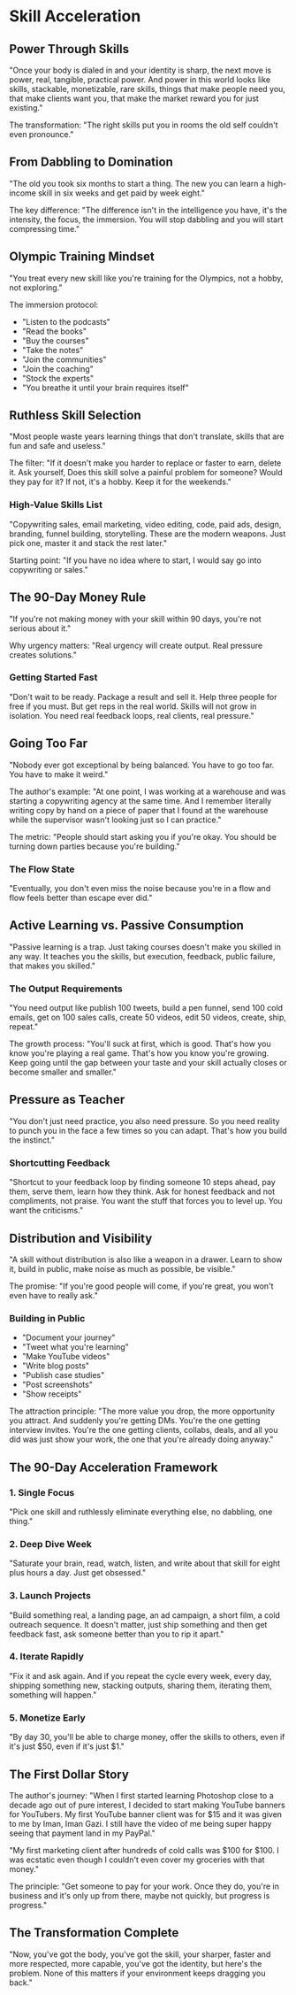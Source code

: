 # Skill Acceleration

## Power Through Skills

"Once your body is dialed in and your identity is sharp, the next move is power, real, tangible, practical power. And power in this world looks like skills, stackable, monetizable, rare skills, things that make people need you, that make clients want you, that make the market reward you for just existing."

The transformation: "The right skills put you in rooms the old self couldn't even pronounce."

## From Dabbling to Domination

"The old you took six months to start a thing. The new you can learn a high-income skill in six weeks and get paid by week eight."

The key difference: "The difference isn't in the intelligence you have, it's the intensity, the focus, the immersion. You will stop dabbling and you will start compressing time."

## Olympic Training Mindset

"You treat every new skill like you're training for the Olympics, not a hobby, not exploring."

The immersion protocol:
- "Listen to the podcasts"
- "Read the books"
- "Buy the courses"
- "Take the notes"
- "Join the communities"
- "Join the coaching"
- "Stock the experts"
- "You breathe it until your brain requires itself"

## Ruthless Skill Selection

"Most people waste years learning things that don't translate, skills that are fun and safe and useless."

The filter: "If it doesn't make you harder to replace or faster to earn, delete it. Ask yourself, Does this skill solve a painful problem for someone? Would they pay for it? If not, it's a hobby. Keep it for the weekends."

### High-Value Skills List
"Copywriting sales, email marketing, video editing, code, paid ads, design, branding, funnel building, storytelling. These are the modern weapons. Just pick one, master it and stack the rest later."

Starting point: "If you have no idea where to start, I would say go into copywriting or sales."

## The 90-Day Money Rule

"If you're not making money with your skill within 90 days, you're not serious about it."

Why urgency matters: "Real urgency will create output. Real pressure creates solutions."

### Getting Started Fast
"Don't wait to be ready. Package a result and sell it. Help three people for free if you must. But get reps in the real world. Skills will not grow in isolation. You need real feedback loops, real clients, real pressure."

## Going Too Far

"Nobody ever got exceptional by being balanced. You have to go too far. You have to make it weird."

The author's example: "At one point, I was working at a warehouse and was starting a copywriting agency at the same time. And I remember literally writing copy by hand on a piece of paper that I found at the warehouse while the supervisor wasn't looking just so I can practice."

The metric: "People should start asking you if you're okay. You should be turning down parties because you're building."

### The Flow State
"Eventually, you don't even miss the noise because you're in a flow and flow feels better than escape ever did."

## Active Learning vs. Passive Consumption

"Passive learning is a trap. Just taking courses doesn't make you skilled in any way. It teaches you the skills, but execution, feedback, public failure, that makes you skilled."

### The Output Requirements
"You need output like publish 100 tweets, build a pen funnel, send 100 cold emails, get on 100 sales calls, create 50 videos, edit 50 videos, create, ship, repeat."

The growth process: "You'll suck at first, which is good. That's how you know you're playing a real game. That's how you know you're growing. Keep going until the gap between your taste and your skill actually closes or become smaller and smaller."

## Pressure as Teacher

"You don't just need practice, you also need pressure. So you need reality to punch you in the face a few times so you can adapt. That's how you build the instinct."

### Shortcutting Feedback
"Shortcut to your feedback loop by finding someone 10 steps ahead, pay them, serve them, learn how they think. Ask for honest feedback and not compliments, not praise. You want the stuff that forces you to level up. You want the criticisms."

## Distribution and Visibility

"A skill without distribution is also like a weapon in a drawer. Learn to show it, build in public, make noise as much as possible, be visible."

The promise: "If you're good people will come, if you're great, you won't even have to really ask."

### Building in Public
- "Document your journey"
- "Tweet what you're learning"
- "Make YouTube videos"
- "Write blog posts"
- "Publish case studies"
- "Post screenshots"
- "Show receipts"

The attraction principle: "The more value you drop, the more opportunity you attract. And suddenly you're getting DMs. You're the one getting interview invites. You're the one getting clients, collabs, deals, and all you did was just show your work, the one that you're already doing anyway."

## The 90-Day Acceleration Framework

### 1. Single Focus
"Pick one skill and ruthlessly eliminate everything else, no dabbling, one thing."

### 2. Deep Dive Week
"Saturate your brain, read, watch, listen, and write about that skill for eight plus hours a day. Just get obsessed."

### 3. Launch Projects
"Build something real, a landing page, an ad campaign, a short film, a cold outreach sequence. It doesn't matter, just ship something and then get feedback fast, ask someone better than you to rip it apart."

### 4. Iterate Rapidly
"Fix it and ask again. And if you repeat the cycle every week, every day, shipping something new, stacking outputs, sharing them, iterating them, something will happen."

### 5. Monetize Early
"By day 30, you'll be able to charge money, offer the skills to others, even if it's just $50, even if it's just $1."

## The First Dollar Story

The author's journey: "When I first started learning Photoshop close to a decade ago out of pure interest, I decided to start making YouTube banners for YouTubers. My first YouTube banner client was for $15 and it was given to me by Iman, Iman Gazi. I still have the video of me being super happy seeing that payment land in my PayPal."

"My first marketing client after hundreds of cold calls was $100 for $100. I was ecstatic even though I couldn't even cover my groceries with that money."

The principle: "Get someone to pay for your work. Once they do, you're in business and it's only up from there, maybe not quickly, but progress is progress."

## The Transformation Complete

"Now, you've got the body, you've got the skill, your sharper, faster and more respected, more capable, you've got the identity, but here's the problem. None of this matters if your environment keeps dragging you back."